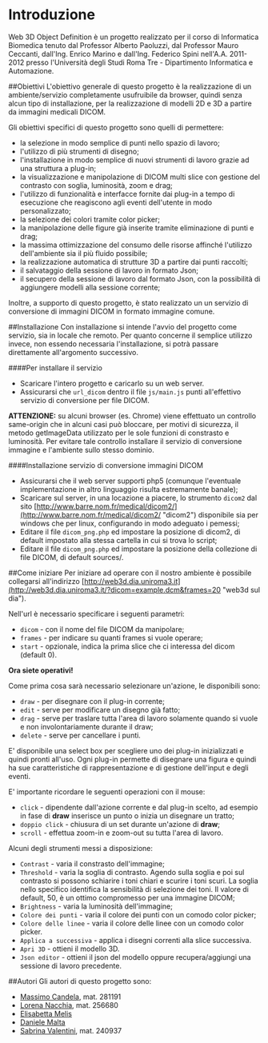 ﻿Introduzione
============
Web 3D Object Definition è un progetto realizzato per il corso di Informatica Biomedica tenuto dal Professor Alberto Paoluzzi, dal Professor Mauro Ceccanti, dall'Ing. Enrico Marino e dall'Ing. Federico Spini nell'A.A. 2011-2012 presso l'Università degli Studi Roma Tre - Dipartimento Informatica e Automazione.

##Obiettivi
L'obiettivo generale di questo progetto è la realizzazione di un ambiente/servizio completamente usufruibile da browser, quindi senza alcun tipo di installazione, per la realizzazione di modelli 2D e 3D a partire da immagini medicali DICOM.

Gli obiettivi specifici di questo progetto sono quelli di permettere:
* la selezione in modo semplice di punti nello spazio di lavoro;
* l'utilizzo di più strumenti di disegno;
* l'installazione in modo semplice di nuovi strumenti di lavoro grazie ad una struttura a plug-in;
* la visualizzazione e manipolazione di DICOM multi slice con gestione del contrasto con soglia, luminosità, zoom e drag;
* l'utilizzo di funzionalità e interfacce fornite dai plug-in a tempo di esecuzione che reagiscono agli eventi dell'utente in modo personalizzato;
* la selezione dei colori tramite color picker;
* la manipolazione delle figure già inserite tramite eliminazione di punti e drag;
* la massima ottimizzazione del consumo delle risorse affinché l'utilizzo dell'ambiente sia il più fluido possibile;
* la realizzazione automatica di strutture 3D a partire dai punti raccolti;
* il salvataggio della sessione di lavoro in formato Json;
* il secupero della sessione di lavoro dal formato Json, con la possibilità di aggiungere modelli alla sessione corrente;


Inoltre, a supporto di questo progetto, è stato realizzato un un servizio di conversione di immagini DICOM in formato immagine comune.

##Installazione
Con installazione si intende l'avvio del progetto come servizio, sia in locale che remoto.
Per quanto concerne il semplice utilizzo invece, non essendo necessaria l'installazione, si potrà passare direttamente all'argomento successivo.

####Per installare il servizio

* Scaricare l'intero progetto e caricarlo su un web server.
* Assicurarsi che `url_dicom` dentro il file `js/main.js` punti all'effettivo servizio di conversione per file DICOM.

**ATTENZIONE:** su alcuni browser (es. Chrome) viene effettuato un controllo same-origin che in alcuni casi può bloccare, per motivi di sicurezza, il metodo getImageData utilizzato per le sole funzioni di constrasto e luminosità. Per evitare tale controllo installare il servizio di conversione immagine e l'ambiente sullo stesso dominio.


####Installazione servizio di conversione immagini DICOM

* Assicurarsi che il web server supporti php5 (comunque l'eventuale implementazione in altro linguaggio risulta estremamente banale);
* Scaricare sul server, in una locazione a piacere, lo strumento `dicom2` dal sito [http://www.barre.nom.fr/medical/dicom2/](http://www.barre.nom.fr/medical/dicom2/ "dicom2") disponibile sia per windows che per linux, configurando in modo adeguato i pemessi;
* Editare il file `dicom_png.php` ed impostare la posizione di dicom2, di default impostato alla stessa cartella in cui si trova lo script;
* Editare il file `dicom_png.php` ed impostare la posizione della collezione di file DICOM, di default sources/.

##Come iniziare
Per iniziare ad operare con il nostro ambiente è possibile collegarsi all'indirizzo [http://web3d.dia.uniroma3.it](http://web3d.dia.uniroma3.it/?dicom=example.dcm&frames=20 "web3d sul dia").

Nell'url è necessario specificare i seguenti parametri:
* `dicom` - con il nome del file DICOM da manipolare;
* `frames` - per indicare su quanti frames si vuole operare;
* `start` - opzionale, indica la prima slice che ci interessa del dicom (default 0).


**Ora siete operativi!**


Come prima cosa sarà necessario selezionare un'azione, le disponibili sono:
* `draw` - per disegnare con il plug-in corrente;
* `edit` - serve per modificare un disegno già fatto;
* `drag` - serve per traslare tutta l'area di lavoro solamente quando si vuole e non involontariamente durante il draw;
* `delete` - serve per cancellare i punti.

E' disponibile una select box per scegliere uno dei plug-in inizializzati e quindi pronti all'uso. Ogni plug-in permette di disegnare una figura e quindi ha sue caratteristiche di rappresentazione e di gestione dell'input e degli eventi.

E' importante ricordare le seguenti operazioni con il mouse:
* `click` - dipendente dall'azione corrente e dal plug-in scelto, ad esempio in fase di **draw** inserisce un punto o inizia un disegnare un tratto;
* `doppio click` - chiusura di un set durante un'azione di **draw**;
* `scroll` - effettua zoom-in e zoom-out su tutta l'area di lavoro.

Alcuni degli strumenti messi a disposizione:
* `Contrast` - varia il constrasto dell'immagine;
* `Threshold` - varia la soglia di contrasto. Agendo sulla soglia e poi sul contrasto si possono schiarire i toni chiari e scurire i toni scuri. La soglia nello specifico identifica la sensibilità di selezione dei toni. Il valore di default, 50, è un ottimo compromesso per una immagine DICOM;
* `Brightness` - varia la luminosità dell'immagine;
* `Colore dei punti` - varia il colore dei punti con un comodo color picker;
* `Colore delle linee` - varia il colore delle linee con un comodo color picker.
* `Applica a successiva` - applica i disegni correnti alla slice successiva.
* `Apri 3D` - ottieni il modello 3D.
* `Json editor` - ottieni il json del modello oppure recupera/aggiungi una sessione di lavoro precedente.

##Autori
Gli autori di questo progetto sono:
* [Massimo Candela](https://github.com/MaxCam "Massimo Candela"), mat. 281191
* [Lorena Nacchia](https://github.com/LoryRm "Lorena Nacchia"), mat. 256680
* [Elisabetta Melis](https://github.com/20thCenturyFox "Elisabetta Melis")
* [Daniele Malta](https://github.com/ "Daniele Malta")
* [Sabrina Valentini](https://github.com/sabrinav "Sabrina Valentini"), mat. 240937


